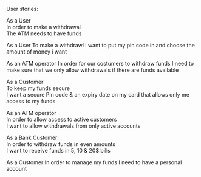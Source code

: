 User stories:

As a User       
In order to make a withdrawal      
The ATM needs to have funds

As a User
To make a withdrawl 
i want to put my pin code in and choose the amount of money i want 

As an ATM operator
In order for our costumers to withdraw funds
I need to make sure that we only allow withdrawals if there are funds available

As a Customer              
To keep my funds secure             
I want a secure Pin code & an expiry date on my card that allows only me access to my funds

As an ATM operator             
In order to allow access to active customers             
I want to allow withdrawals from only active accounts

As a Bank Customer    
In order to withdraw funds in even amounts  
I want to receive funds in 5, 10 & 20$ bills

As a Customer
In order to manage my funds
I need to have a personal account

